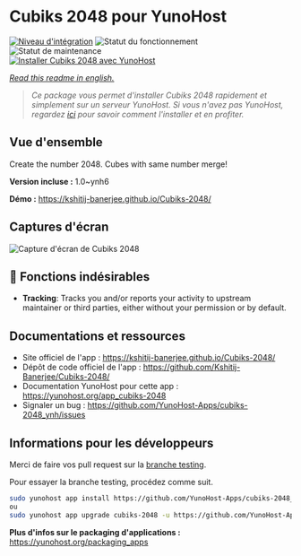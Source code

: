 <!--
N.B.: This README was automatically generated by https://github.com/YunoHost/apps/tree/master/tools/README-generator
It shall NOT be edited by hand.
-->

# Cubiks 2048 pour YunoHost

[![Niveau d'intégration](https://dash.yunohost.org/integration/cubiks-2048.svg)](https://dash.yunohost.org/appci/app/cubiks-2048) ![Statut du fonctionnement](https://ci-apps.yunohost.org/ci/badges/cubiks-2048.status.svg) ![Statut de maintenance](https://ci-apps.yunohost.org/ci/badges/cubiks-2048.maintain.svg)  
[![Installer Cubiks 2048 avec YunoHost](https://install-app.yunohost.org/install-with-yunohost.svg)](https://install-app.yunohost.org/?app=cubiks-2048)

*[Read this readme in english.](./README.md)*

> *Ce package vous permet d'installer Cubiks 2048 rapidement et simplement sur un serveur YunoHost.
Si vous n'avez pas YunoHost, regardez [ici](https://yunohost.org/#/install) pour savoir comment l'installer et en profiter.*

## Vue d'ensemble

Create the number 2048. Cubes with same number merge!

**Version incluse :** 1.0~ynh6

**Démo :** https://kshitij-banerjee.github.io/Cubiks-2048/

## Captures d'écran

![Capture d'écran de Cubiks 2048](./doc/screenshots/Screenshot-Cubiks-2048.jpg)

## :red_circle: Fonctions indésirables

- **Tracking**: Tracks you and/or reports your activity to upstream maintainer or third parties, either without your permission or by default.

## Documentations et ressources

* Site officiel de l'app : <https://kshitij-banerjee.github.io/Cubiks-2048/>
* Dépôt de code officiel de l'app : <https://github.com/Kshitij-Banerjee/Cubiks-2048/>
* Documentation YunoHost pour cette app : <https://yunohost.org/app_cubiks-2048>
* Signaler un bug : <https://github.com/YunoHost-Apps/cubiks-2048_ynh/issues>

## Informations pour les développeurs

Merci de faire vos pull request sur la [branche testing](https://github.com/YunoHost-Apps/cubiks-2048_ynh/tree/testing).

Pour essayer la branche testing, procédez comme suit.

``` bash
sudo yunohost app install https://github.com/YunoHost-Apps/cubiks-2048_ynh/tree/testing --debug
ou
sudo yunohost app upgrade cubiks-2048 -u https://github.com/YunoHost-Apps/cubiks-2048_ynh/tree/testing --debug
```

**Plus d'infos sur le packaging d'applications :** <https://yunohost.org/packaging_apps>
